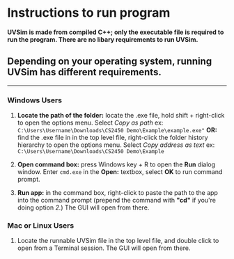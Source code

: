 # Instructions to run program
__UVSim is made from compiled C++; only the executable file is required to run the program. There are no libary requirements to run UVSim.__

## Depending on your operating system, running UVSim has different requirements.
---

### **Windows Users** 
1. **Locate the path of the folder:** locate the .exe file, hold shift + right-click to open the options menu. Select _Copy as path_ ex: `C:\Users\Username\Downloads\CS2450 Demo\Example\example.exe"` **OR:** find the .exe file in in the top level file, right-click the folder history hierarchy to open the options menu. Select _Copy address as text_  ex: `C:\Users\Username\Downloads\CS2450 Demo\Example`

2. **Open command box:** press Windows key + R to open the **Run** dialog window. Enter `cmd.exe` in the **Open:** textbox, select **OK** to run command prompt.

3. **Run app:** in the command box, right-click to paste the path to the app into the command prompt (prepend the command with **"cd"** if you're doing option *2.*) The GUI will open from there. 

### **Mac or Linux Users** 
 1. Locate the runnable UVSim file in the top level file, and double click to open from a Terminal session. The GUI will open from there. 
